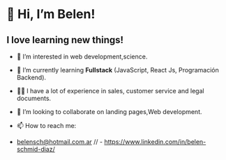 # 👋 Hi, I’m Belen!
## I love learning new things!
- 👀 I’m interested in web development,science. 
- 🌱 I’m currently learning **Fullstack** (JavaScript, React Js, Programación Backend).
- 👨‍💻 I have a lot of experience in sales, customer service and legal documents.
- 💞️ I’m looking to collaborate on landing pages,Web development.

- 📫 How to reach me:
-  belensch@hotmail.com.ar   //  -  https://www.linkedin.com/in/belen-schmid-diaz/

<!---
Belensch/Belensch is a ✨ special ✨ repository because its `README.md` (this file) appears on your GitHub profile.
You can click the Preview link to take a look at your changes.
--->
